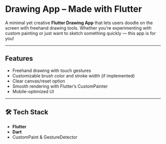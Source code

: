 #  Drawing App – Made with Flutter

A minimal yet creative **Flutter Drawing App** that lets users doodle on the screen with freehand drawing tools. Whether you're experimenting with custom painting or just want to sketch something quickly — this app is for you!

---

##  Features

-  Freehand drawing with touch gestures  
-  Customizable brush color and stroke width (if implemented)  
-  Clear canvas/reset option  
-  Smooth rendering with Flutter’s CustomPainter  
-  Mobile-optimized UI

---

## 🛠 Tech Stack

- **Flutter**  
- **Dart**  
- CustomPaint & GestureDetector
